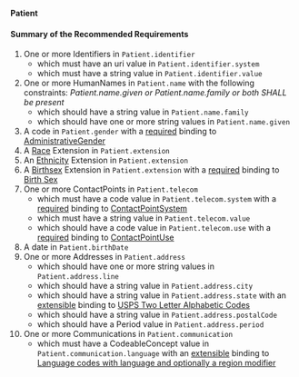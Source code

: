 **Patient**

#### Summary of the Recommended Requirements
1. One or more  Identifiers  in `Patient.identifier`
      - which must have an  uri value  in `Patient.identifier.system`
      - which must have a  string value  in `Patient.identifier.value`
1. One or more  HumanNames  in `Patient.name`
 with the following constraints: *Patient.name.given or Patient.name.family or both SHALL be present*
      - which should have a  string value  in `Patient.name.family`
      - which should have one or more  string values  in `Patient.name.given`
1.  A  code  in `Patient.gender`
with a [required](http://hl7.org/fhir/R4/terminologies.html#required)
 binding to [AdministrativeGender](http://hl7.org/fhir/ValueSet/administrative-gender)
1.  A [Race](StructureDefinition-us-core-race.html) Extension  in `Patient.extension`
1.  An [Ethnicity](StructureDefinition-us-core-ethnicity.html) Extension  in `Patient.extension`
1.  A [Birthsex](StructureDefinition-us-core-birthsex.html) Extension  in `Patient.extension`
with a [required](http://hl7.org/fhir/R4/terminologies.html#required)
 binding to [Birth Sex](ValueSet-birthsex.html)
1. One or more  ContactPoints  in `Patient.telecom`
   - which must have a  code value  in `Patient.telecom.system`
with a [required](http://hl7.org/fhir/R4/terminologies.html#required)
 binding to [ContactPointSystem](http://hl7.org/fhir/ValueSet/contact-point-system)
   - which must have a  string value  in `Patient.telecom.value`
   - which should have a  code value  in `Patient.telecom.use`
with a [required](http://hl7.org/fhir/R4/terminologies.html#required)
 binding to [ContactPointUse](http://hl7.org/fhir/ValueSet/contact-point-use)
1.  A  date  in `Patient.birthDate`
1. One or more  Addresses  in `Patient.address`
   - which should have one or more  string values  in `Patient.address.line`
   - which should have a  string value  in `Patient.address.city`
   - which should have a  string value  in `Patient.address.state`
with an [extensible](http://hl7.org/fhir/R4/terminologies.html#extensible)
 binding to [USPS Two Letter Alphabetic Codes](ValueSet-us-core-usps-state.html)
   - which should have a  string value  in `Patient.address.postalCode`
   - which should have a  Period value  in `Patient.address.period`
1. One or more  Communications  in `Patient.communication`
   - which must have a  CodeableConcept value  in `Patient.communication.language`
with an [extensible](http://hl7.org/fhir/R4/terminologies.html#extensible)
 binding to [Language codes with language and optionally a region modifier](ValueSet-simple-language.html)
